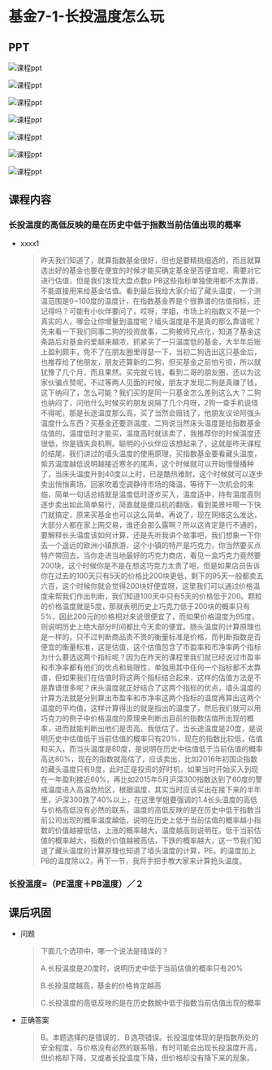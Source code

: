 # 基金7-1-长投温度怎么玩

## PPT

![课程ppt](assets/7-1-1.jpeg)

![课程ppt](assets/7-1-2.jpeg)

![课程ppt](assets/7-1-3.jpeg)

![课程ppt](assets/7-1-4.jpeg)

![课程ppt](assets/7-1-5.jpeg)

![课程ppt](assets/7-1-6.jpeg)

![课程ppt](assets/7-1-7.jpeg)

## 课程内容

### 长投温度的高低反映的是在历史中低于指数当前估值出现的概率

- xxxx1

  > 昨天我们知道了，就算指数基金很好，但也是要精挑细选的，而且就算选出好的基金也要在便宜的时候才能买确定基金是否便宜呢，需要对它进行估值，但是我们发现大盘点数p PB这些指标单独使用都不太靠谱，不能直接用来给基金估值。看到最后我给大家介绍了藏头温度，一个测温范围是0~100度的温度计，在指数基金界是个很靠谱的估值指标，还记得吗？可能有小伙伴要问了，哎呀，学姐，市场上的指数又不是一个真实的人，哪会让你增量到温度呢？墙头温度是不是真的那么靠谱呢？先来看一下我们同事二狗的投资故事，二狗被师兄点化，知道了基金这条路后对基金的爱越来越浓，抓紧买了一只温度低的基金，大半年后账上盈利颇丰，免不了在朋友圈里得瑟一下，当初二狗选出这只基金后，也推荐给了他朋友，朋友还算新的二狗，但买基金之前怕亏损，所以就犹豫了几个月，而且果然。买完就亏钱，看到二哥的朋友圈，还以为这家伙骗点赞呢，不过等两人见面的时候，朋友才发现二狗是真赚了钱，这下纳闷了，怎么可能？我们买的是同一只基金怎么差别这么大？二狗也纳闷了，问他什么时候买的朋友说隔了几个月呀，2狗一查手机说怪不得呢，那是长途温度那么高，买了当然会赔钱了，他朋友议论阿强头温度什么东西？买基金还要测温度，二狗说当然床头温度是给指数基金估值的，温度低时才能买，温度高时就该卖了，我推荐你的时候温度还很低，你是错失良机啊。聪明的小伙伴应该想起来了，这就是昨天课程的结尾，我们讲过的墙头温度的使用原理，买指数基金要看藏头温度，紫苏温度越低说明越接近寒冬的尾声，这个时候就可以开始慢慢播种了，当床头温度升到40度以上时，已是酷热难耐，这个时候就可以逐步卖出悄悄离场，回家吹着空调静待市场的降温，等待下一次机会的来临，简单一句话总结就是温度低时逐步买入，温度适中，持有温度高则逐步卖出如此简单易行，简直就是傻瓜机的翻版，看到美景咔嚓一下快门就搞定，原来买基金也可以这么简单。再说了，现在网络这么发达，大部分人都在家上网交易，谁还会那么露啊？所以这肯定是行不通的，要解释长头温度该如何计算，还是先听我讲个故事吧，我们想象一下你去一个遥远的欧洲小镇旅游，这个小镇的特产是巧克力，你当然要买点特产带回去，当你走进当地最好的巧克力商店，看见一盒巧克力竟然要200块，这个时候你是不是在想这巧克力太贵了吧，但是如果店员告诉你在过去的100天只有5天的价格比200块更低，剩下的95天一般都卖五六百，这个时候你就会觉得200块好便宜呀，这里我们可以通过价格温度来帮我们作出判断，我们知道100天中只有5天的价格低于200。颗粒的价格温度就是5度，那就表明历史上巧克力低于200块的概率只有5%，因此200元的价格相对来说很便宜了，而如果价格温度为95度，则说明历史上绝大部分时间都比今天卖的便宜。肠头温度的计算原理也是一样的，只不过判断商品贵不贵的衡量标准是价格，而判断指数是否便宜的衡量标准，这是估值，这个估值包含了市盈率和市净率两个指标为什么要选这两个指标呢？因为在昨天的课程里我们就已经说过市盈率和市净率都有他们的优点和局限性，单独用其中任何一个指标都不太靠谱，但如果我们在估值时将这两个指标结合起来，这样的估值方法是不是靠谱很多呢？床头温度就正好结合了这两个指标的优点，墙头温度的计算方法就是分别算出市盈率和市净率这两个指标的温度再算出这两个温度的平均值，这样计算得出的就是指出的温度了，然后我们就可以用巧克力的例子中价格温度的原理来判断出目前的指数估值所出现的概率，进而就能判断出他们是否高。我低估了。当长途温度是20度，是说明历史中估值低于当前估值的概率只有20%，现在的指数比较低，估值和买入，而当头温度是80度，是说明在历史中估值低于当前估值的概率高达80%，现在的指数就高估了，应该卖出，比如2016年初国企指数的藏头温度只有9度，此时正是投资的好时机，如果当时开始买入到现在一年盈利接近60%，再比如2015年5月沪深300指数达到了60度的警戒温度进入高温危险区，根据温度，其实当时应该买出在接下来的半年里，沪深300跌了40%以上，在这里学姐要强调的1.4长头温度的高低与价格高低没有必然的联系，温度的高低反映的是在历史中低于指数当前公司出现的概率温度越低，说明在历史上低于当前估值的概率越小指数的价值越被低估，上涨的概率越大，温度越高则说明在。低于当前估值的概率越大，指数的价值越被高估，下跌的概率越大，这一节我们知道了藏头温度的计算原理也知道了墙头温度的计算，PE。的温度加上PB的温度除以2，再下一节，我将手把手教大家来计算抢头温度。

### 长投温度=（PE温度＋PB温度）／２

## 课后巩固

- 问题

  > 下面几个选项中，哪一个说法是错误的？
  >
  > A.长投温度是20度时，说明历史中低于当前估值的概率只有20%
  >
  > B.长投温度越高，基金的价格肯定越高
  >
  > C.长投温度的高低反映的是在历史数据中低于指数当前估值出现的概率

- 正确答案

  > B。本题选择的是错误的，Ｂ选项错误。长投温度体现的是指数所处的安全程度，与价格没有必然的联系哦，有时可能会出现长投温度升高，但价格却下降，又或者长投温度下降，但价格却没有降下来的现象。